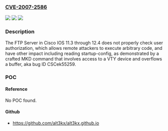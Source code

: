 ### [CVE-2007-2586](https://cve.mitre.org/cgi-bin/cvename.cgi?name=CVE-2007-2586)
![](https://img.shields.io/static/v1?label=Product&message=n%2Fa&color=blue)
![](https://img.shields.io/static/v1?label=Version&message=n%2Fa&color=blue)
![](https://img.shields.io/static/v1?label=Vulnerability&message=n%2Fa&color=brighgreen)

### Description

The FTP Server in Cisco IOS 11.3 through 12.4 does not properly check user authorization, which allows remote attackers to execute arbitrary code, and have other impact including reading startup-config, as demonstrated by a crafted MKD command that involves access to a VTY device and overflows a buffer, aka bug ID CSCek55259.

### POC

#### Reference
No POC found.

#### Github
- https://github.com/alt3kx/alt3kx.github.io


